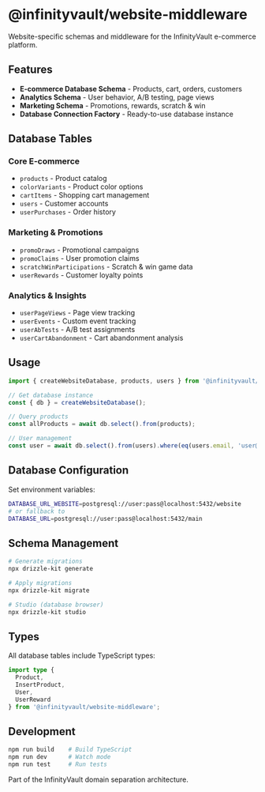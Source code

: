 # @infinityvault/website-middleware

Website-specific schemas and middleware for the InfinityVault e-commerce platform.

## Features

- **E-commerce Database Schema** - Products, cart, orders, customers
- **Analytics Schema** - User behavior, A/B testing, page views
- **Marketing Schema** - Promotions, rewards, scratch & win
- **Database Connection Factory** - Ready-to-use database instance

## Database Tables

### Core E-commerce
- `products` - Product catalog
- `colorVariants` - Product color options
- `cartItems` - Shopping cart management
- `users` - Customer accounts
- `userPurchases` - Order history

### Marketing & Promotions
- `promoDraws` - Promotional campaigns
- `promoClaims` - User promotion claims
- `scratchWinParticipations` - Scratch & win game data
- `userRewards` - Customer loyalty points

### Analytics & Insights
- `userPageViews` - Page view tracking
- `userEvents` - Custom event tracking
- `userAbTests` - A/B test assignments
- `userCartAbandonment` - Cart abandonment analysis

## Usage

```typescript
import { createWebsiteDatabase, products, users } from '@infinityvault/website-middleware';

// Get database instance
const { db } = createWebsiteDatabase();

// Query products
const allProducts = await db.select().from(products);

// User management
const user = await db.select().from(users).where(eq(users.email, 'user@example.com'));
```

## Database Configuration

Set environment variables:

```bash
DATABASE_URL_WEBSITE=postgresql://user:pass@localhost:5432/website
# or fallback to
DATABASE_URL=postgresql://user:pass@localhost:5432/main
```

## Schema Management

```bash
# Generate migrations
npx drizzle-kit generate

# Apply migrations
npx drizzle-kit migrate

# Studio (database browser)
npx drizzle-kit studio
```

## Types

All database tables include TypeScript types:

```typescript
import type {
  Product,
  InsertProduct,
  User,
  UserReward
} from '@infinityvault/website-middleware';
```

## Development

```bash
npm run build    # Build TypeScript
npm run dev      # Watch mode
npm run test     # Run tests
```

Part of the InfinityVault domain separation architecture.